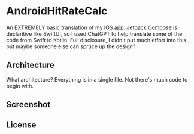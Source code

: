 # AndroidHitRateCalc
An EXTREMELY basic translation of my iOS app. Jetpack Compose is declaritive like SwiftUI, so I used ChatGPT to help translate some of the code from Swift to Kotlin. Full disclosure, I didn't put much effort into this but maybe someone else can spruce up the design?

## Architecture
What architecture? Everything is in a single file. Not there's much code to begin with.

## Screenshot

## License
